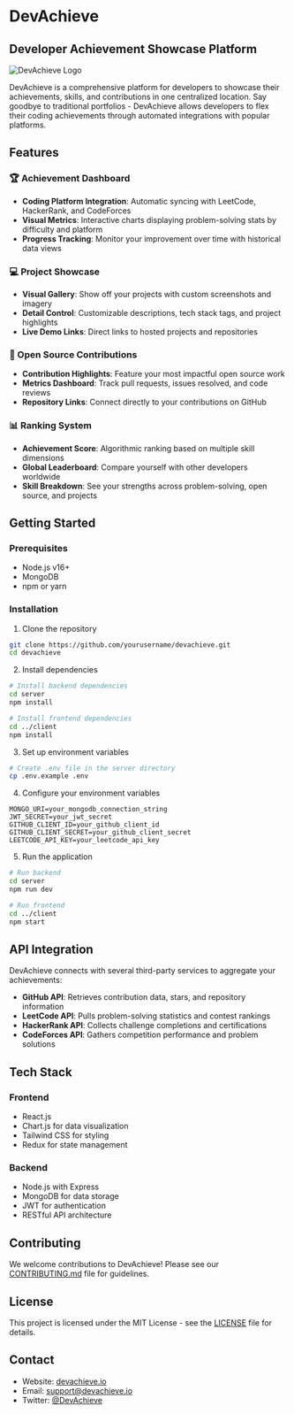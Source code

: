 # DevAchieve

## Developer Achievement Showcase Platform

![DevAchieve Logo](https://placeholder.com/logo.png)

DevAchieve is a comprehensive platform for developers to showcase their achievements, skills, and contributions in one centralized location. Say goodbye to traditional portfolios - DevAchieve allows developers to flex their coding achievements through automated integrations with popular platforms.

## Features

### 🏆 Achievement Dashboard
- **Coding Platform Integration**: Automatic syncing with LeetCode, HackerRank, and CodeForces
- **Visual Metrics**: Interactive charts displaying problem-solving stats by difficulty and platform
- **Progress Tracking**: Monitor your improvement over time with historical data views

### 💻 Project Showcase
- **Visual Gallery**: Show off your projects with custom screenshots and imagery
- **Detail Control**: Customizable descriptions, tech stack tags, and project highlights
- **Live Demo Links**: Direct links to hosted projects and repositories

### 🌟 Open Source Contributions
- **Contribution Highlights**: Feature your most impactful open source work
- **Metrics Dashboard**: Track pull requests, issues resolved, and code reviews
- **Repository Links**: Connect directly to your contributions on GitHub

### 📊 Ranking System
- **Achievement Score**: Algorithmic ranking based on multiple skill dimensions
- **Global Leaderboard**: Compare yourself with other developers worldwide
- **Skill Breakdown**: See your strengths across problem-solving, open source, and projects

## Getting Started

### Prerequisites
- Node.js v16+
- MongoDB
- npm or yarn

### Installation

1. Clone the repository
```bash
git clone https://github.com/yourusername/devachieve.git
cd devachieve
```

2. Install dependencies
```bash
# Install backend dependencies
cd server
npm install

# Install frontend dependencies
cd ../client
npm install
```

3. Set up environment variables
```bash
# Create .env file in the server directory
cp .env.example .env
```

4. Configure your environment variables
```
MONGO_URI=your_mongodb_connection_string
JWT_SECRET=your_jwt_secret
GITHUB_CLIENT_ID=your_github_client_id
GITHUB_CLIENT_SECRET=your_github_client_secret
LEETCODE_API_KEY=your_leetcode_api_key
```

5. Run the application
```bash
# Run backend
cd server
npm run dev

# Run frontend
cd ../client
npm start
```

## API Integration

DevAchieve connects with several third-party services to aggregate your achievements:

- **GitHub API**: Retrieves contribution data, stars, and repository information
- **LeetCode API**: Pulls problem-solving statistics and contest rankings
- **HackerRank API**: Collects challenge completions and certifications
- **CodeForces API**: Gathers competition performance and problem solutions

## Tech Stack

### Frontend
- React.js
- Chart.js for data visualization
- Tailwind CSS for styling
- Redux for state management

### Backend
- Node.js with Express
- MongoDB for data storage
- JWT for authentication
- RESTful API architecture

## Contributing

We welcome contributions to DevAchieve! Please see our [CONTRIBUTING.md](CONTRIBUTING.md) file for guidelines.

## License

This project is licensed under the MIT License - see the [LICENSE](LICENSE) file for details.

## Contact

- Website: [devachieve.io](https://devachieve.io)
- Email: support@devachieve.io
- Twitter: [@DevAchieve](https://twitter.com/devachieve)

